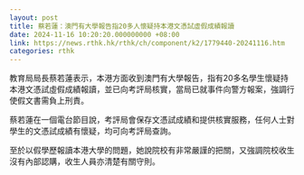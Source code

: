 ```yaml
---
layout: post
title: 蔡若蓮：澳門有大學報告指20多人懷疑持本港文憑試虛假成績報讀
date: 2024-11-16 10:20:20.000000000 +08:00
link: https://news.rthk.hk/rthk/ch/component/k2/1779440-20241116.htm
categories: rthk
---
```


教育局局長蔡若蓮表示，本港方面收到澳門有大學報告，指有20多名學生懷疑持本港文憑試虛假成績報讀，並已向考評局核實，當局已就事件向警方報案，強調行使假文書需負上刑責。

蔡若蓮在一個電台節目說，考評局會保存文憑試成績和提供核實服務，任何人士對學生的文憑試成績有懷疑，均可向考評局查詢。

至於以假學歷報讀本港大學的問題，她說院校有非常嚴謹的把關，又強調院校收生沒有內部認購，收生人員亦清楚有關守則。
